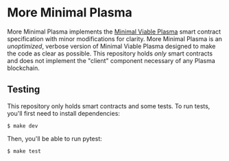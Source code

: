 # More Minimal Plasma

More Minimal Plasma implements the [Minimal Viable Plasma](https://ethresear.ch/t/minimal-viable-plasma/426) smart contract specification with minor modifications for clarity. More Minimal Plasma is an *unoptimized*, verbose version of Minimal Viable Plasma designed to make the code as clear as possible. This repository holds *only* smart contracts and does not implement the "client" component necessary of any Plasma blockchain.

## Testing

This repository only holds smart contracts and some tests. To run tests, you'll first need to install dependencies:

```
$ make dev
```

Then, you'll be able to run pytest:

```
$ make test
```
